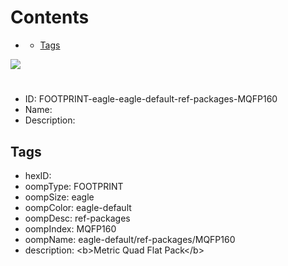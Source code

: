 



Contents
========

* [](#)
	* [Tags](#tags)
  
![][im]
# 

- ID: FOOTPRINT-eagle-eagle-default-ref-packages-MQFP160
- Name: 
- Description: 

## Tags

- hexID: 
- oompType: FOOTPRINT
- oompSize: eagle
- oompColor: eagle-default
- oompDesc: ref-packages
- oompIndex: MQFP160
- oompName: eagle-default/ref-packages/MQFP160
- description: &lt;b&gt;Metric Quad Flat Pack&lt;/b&gt;



[im]: image.png
